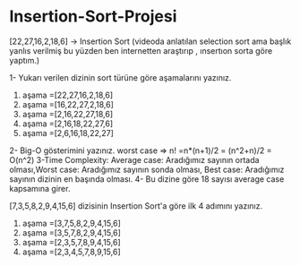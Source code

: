 # Insertion-Sort-Projesi


[22,27,16,2,18,6] -> Insertion Sort (videoda anlatılan selection sort ama başlık yanlıs verilmiş bu yüzden ben internetten araştırıp , ınsertıon sorta göre yaptım.)

1- Yukarı verilen dizinin sort türüne göre aşamalarını yazınız.

1. aşama =[22,27,16,2,18,6]
2. aşama =[16,22,27,2,18,6]
3. aşama =[2,16,22,27,18,6]
4. aşama =[2,16,18,22,27,6]
5. aşama =[2,6,16,18,22,27]

2- Big-O gösterimini yazınız.
worst case =>  n! =n*(n+1)/2 = (n^2+n)/2 = O(n^2)
3-Time Complexity: Average case: Aradığımız sayının ortada olması,Worst case: Aradığımız sayının sonda olması, Best case: Aradığımız sayının dizinin en başında olması.
4- Bu dizine göre 18 sayısı average case kapsamına girer.

[7,3,5,8,2,9,4,15,6] dizisinin Insertion Sort'a göre ilk 4 adımını yazınız.
1. aşama =[3,7,5,8,2,9,4,15,6]
2. aşama =[3,5,7,8,2,9,4,15,6]
3. aşama =[2,3,5,7,8,9,4,15,6]
4. aşama =[2,3,4,5,7,8,9,15,6]
